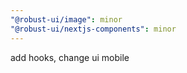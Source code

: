 ```yaml
---
"@robust-ui/image": minor
"@robust-ui/nextjs-components": minor
---
```


add hooks, change ui mobile
